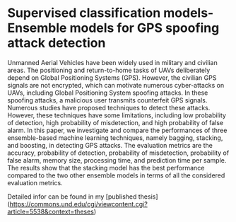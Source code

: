 
# Supervised classification models-Ensemble models for GPS spoofing attack detection
Unmanned Aerial Vehicles have been widely used in
military and civilian areas. The positioning and return-to-home
tasks of UAVs deliberately depend on Global Positioning Systems
(GPS). However, the civilian GPS signals are not encrypted,
which can motivate numerous cyber-attacks on UAVs, including
Global Positioning System spoofing attacks. In these spoofing
attacks, a malicious user transmits counterfeit GPS signals. Numerous studies have proposed techniques to detect these attacks.
However, these techniques have some limitations, including low
probability of detection, high probability of misdetection, and
high probability of false alarm. In this paper, we investigate
and compare the performances of three ensemble-based machine
learning techniques, namely bagging, stacking, and boosting, in
detecting GPS attacks. The evaluation metrics are the accuracy,
probability of detection, probability of misdetection, probability
of false alarm, memory size, processing time, and prediction time
per sample. The results show that the stacking model has the
best performance compared to the two other ensemble models
in terms of all the considered evaluation metrics.

Detailed infor can be found in my [published thesis] (https://commons.und.edu/cgi/viewcontent.cgi?article=5538&context=theses)
